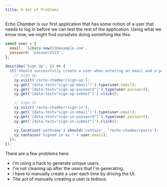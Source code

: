 ```yaml
---
title: A Set of Problems
---
```


Echo Chamber is our first application that has some notion of a user that needs to log in before we can test the rest of the application. Using what we know now, we might find ourselves doing something like this:

````js
const user = {
  email: `${Date.now()}@example.com`,
  password: 'password123',
};

describe('Sign Up', () => {
  it('should successfully create a user when entering an email and a password', () => {
    // Sign Up
    cy.visit('/echo-chamber/sign-up');
    cy.get('[data-test="sign-up-email"]').type(user.email);
    cy.get('[data-test="sign-up-password"]').type(user.password);
    cy.get('[data-test="sign-up-submit"]').click();

    // Sign In
    cy.visit('/echo-chamber/sign-in');
    cy.get('[data-test="sign-in-email"]').type(user.email);
    cy.get('[data-test="sign-in-password"]').type(user.password);
    cy.get('[data-test="sign-in-submit"]').click();

    cy.location('pathname').should('contain', '/echo-chamber/posts');
    cy.contains('Signed in as ' + user.email);
  });
});
````

There are a few problems here:

* I'm using a hack to generate unique users.
* I'm not cleaning up after the users that I'm generating.
* I have to manually create a user each time by driving the UI.
* The act of manually creating a user is tedious.
